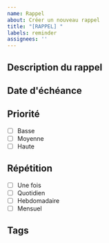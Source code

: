 ```yaml
---
name: Rappel
about: Créer un nouveau rappel
title: "[RAPPEL] "
labels: reminder
assignees: ''
---
```


## Description du rappel
<!-- Décrivez votre rappel ici -->

## Date d'échéance
<!-- Date à laquelle le rappel doit être effectué -->

## Priorité
- [ ] Basse
- [ ] Moyenne
- [ ] Haute

## Répétition
- [ ] Une fois
- [ ] Quotidien
- [ ] Hebdomadaire
- [ ] Mensuel

## Tags
<!-- Ajoutez des tags pertinents --> 